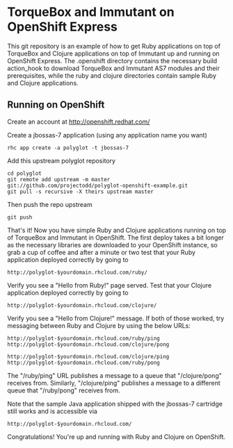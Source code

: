 TorqueBox and Immutant on OpenShift Express
===========================================

This git repository is an example of how to get Ruby applications on
top of TorqueBox and Clojure applications on top of Immutant up and
running on OpenShift Express. The .openshift directory contains the
necessary build action_hook to download TorqueBox and Immutant AS7
modules and their prerequisites, while the ruby and clojure
directories contain sample Ruby and Clojure applications.

Running on OpenShift
--------------------

Create an account at http://openshift.redhat.com/

Create a jbossas-7 application (using any application name you want)

    rhc app create -a polyglot -t jbossas-7

Add this upstream polyglot repository

    cd polyglot
    git remote add upstream -m master git://github.com/projectodd/polyglot-openshift-example.git
    git pull -s recursive -X theirs upstream master

Then push the repo upstream

    git push

That's it! Now you have simple Ruby and Clojure applications running
on top of TorqueBox and Immutant in OpenShift. The first deploy takes
a bit longer as the necessary libraries are downloaded to your
OpenShift instance, so grab a cup of coffee and after a minute or two
test that your Ruby application deployed correctly by going to

    http://polyglot-$yourdomain.rhcloud.com/ruby/

Verify you see a "Hello from Ruby!" page served. Test that your
Clojure application deployed correctly by going to

    http://polyglot-$yourdomain.rhcloud.com/clojure/

Verify you see a "Hello from Clojure!" message. If both of those
worked, try messaging between Ruby and Clojure by using the below
URLs:

    http://polyglot-$yourdomain.rhcloud.com/ruby/ping
    http://polyglot-$yourdomain.rhcloud.com/clojure/pong

    http://polyglot-$yourdomain.rhcloud.com/clojure/ping
    http://polyglot-$yourdomain.rhcloud.com/ruby/pong

The "/ruby/ping" URL publishes a message to a queue that
"/clojure/pong" receives from. Similarly, "/clojure/ping" publishes a
message to a different queue that "/ruby/pong" receives from.

Note that the sample Java application shipped with the jbossas-7
cartridge still works and is accessible via

    http://polyglot-$yourdomain.rhcloud.com/

Congratulations! You're up and running with Ruby and Clojure on
OpenShift.
